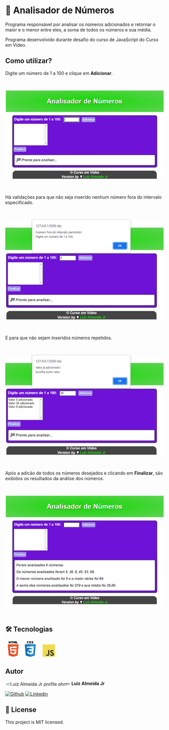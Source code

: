# 🔢 Analisador de Números

Programa responsável por analisar os números adicionados e retornar o maior e o menor entre eles, a soma de todos os números e sua média.
<br>

Programa desenvolvido durante desafio do curso de JavaScript do Curso em Vídeo.

##  Como utilizar?
Digite um número de 1 a 100 e clique em **Adicionar**.

<br>

![Tela do Analisador de Números](images/readme/principal.png)

<br>

Há validações para que não seja inserido nenhum número fora do intervalo especificado.

<br>

![Mensagem de alerta quando é adicionado número fora do intervalo de 1 a 100](images/readme/validacao1.png)

<br>

E para que não sejam inseridos números repetidos.

<br>

![Mensagem de alerta quando é adicionado número repetido](images/readme/validacao2.png)

<br>

Após a adicão de todos os números desejados e clicando em **Finalizar**, são exibidos os resultados da análise dos números.

<br>

![Resultados das análises dos números](images/readme/resultado.png)

<br>

## 🛠 Tecnologias
<img src="https://raw.githubusercontent.com/devicons/devicon/master/icons/html5/html5-original-wordmark.svg" alt="HTML5 Icon" width="50">
<img src="https://raw.githubusercontent.com/devicons/devicon/master/icons/css3/css3-original-wordmark.svg" alt="CSS3 Icon" width="50">
<img src="https://raw.githubusercontent.com/devicons/devicon/master/icons/javascript/javascript-original.svg" alt="JavaScript Icon" width="40" style="padding-left: 10px">

## Autor

<p><img align="center" src="https://avatars.githubusercontent.com/u/92612908?v=4" alt="Luiz Almeida Jr profile photo" width="40" style="border-radius: 50%">
<strong> Luiz Almeida Jr</strong></p>

[![Github](https://img.shields.io/badge/-Github-000?style=flat&logo=Github&logoColor=white)](https://github.com/LuizAlmeidaJr)
[![Linkedin](https://img.shields.io/badge/-LinkedIn-blue?style=flat&logo=Linkedin&logoColor=white)](https://www.linkedin.com/in/luiz-almeida-jr-643789224/)

## 📝 License
This project is MIT licensed.